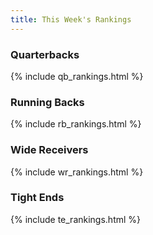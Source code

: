 ```yaml
---
title: This Week's Rankings
---
```


### Quarterbacks

{% include qb_rankings.html %}

### Running Backs

{% include rb_rankings.html %}

### Wide Receivers

{% include wr_rankings.html %}

### Tight Ends

{% include te_rankings.html %}